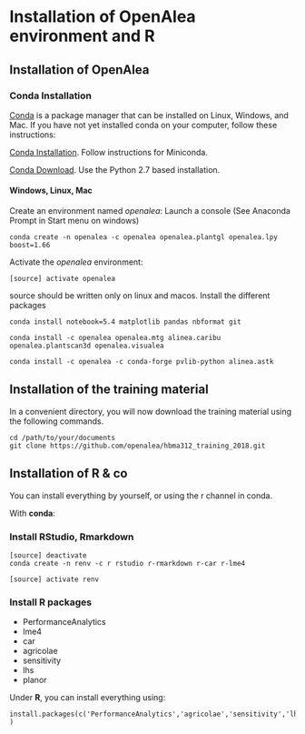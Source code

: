 # Installation of OpenAlea environment and R

## Installation of OpenAlea

### Conda Installation

[Conda](https://conda.io) is a package manager that can be installed on Linux, Windows, and Mac.
If you have not yet installed conda on your computer, follow these instructions:

[Conda Installation](https://conda.io/docs/user-guide/install/index.html). Follow instructions for Miniconda.

[Conda Download](https://conda.io/miniconda.html). Use the Python 2.7 based installation.

#### Windows, Linux, Mac

Create an environment named *openalea*:
Launch a console (See Anaconda Prompt in Start menu on windows)
    
    conda create -n openalea -c openalea openalea.plantgl openalea.lpy boost=1.66

Activate the *openalea* environment:

    [source] activate openalea

source should be written only on linux and macos.
Install the different packages

    conda install notebook=5.4 matplotlib pandas nbformat git

    conda install -c openalea openalea.mtg alinea.caribu openalea.plantscan3d openalea.visualea 

    conda install -c openalea -c conda-forge pvlib-python alinea.astk

## Installation of the training material

In a convenient directory, you will now download the training material using the following commands.

    cd /path/to/your/documents
    git clone https://github.com/openalea/hbma312_training_2018.git


## Installation of R & co

You can install everything by yourself, or using the r channel in conda.

With **conda**:

### Install RStudio, Rmarkdown


    [source] deactivate
    conda create -n renv -c r rstudio r-rmarkdown r-car r-lme4
    
    [source] activate renv
    

### Install R packages
* PerformanceAnalytics
* lme4
* car
* agricolae
* sensitivity
* lhs
* planor

Under **R**, you can install everything using:
    
    install.packages(c('PerformanceAnalytics','agricolae','sensitivity','lhs','planor') )


